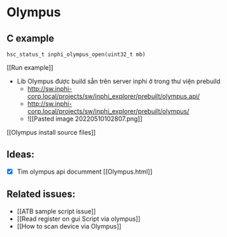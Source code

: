 # Olympus


## C example

```
hsc_status_t inphi_olympus_open(uint32_t mb)
```

[[Run example]]

- Lib Olympus được build sẵn trên server inphi ở trong thư viện prebuild
	- http://sw.inphi-corp.local/projects/sw/inphi_explorer/prebuilt/olympus.api/
	- http://sw.inphi-corp.local/projects/sw/inphi_explorer/prebuilt/olympus/
	- ![[Pasted image 20220510102807.png]]

[[Olympus install source files]]

## Ideas:
- [x] Tìm olympus api documment [[Olympus.html]]

## Related issues:
- [[ATB sample script issue]]
- [[Read register on gui Script via olympus]]
- [[How to scan device via Olympus]]